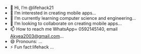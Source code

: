 - 👋 Hi, I’m @lifehack21
- 👀 I’m interested in creating mobile apps...
- 🌱 I’m currently learning  computer science and engineering...
- 💞️ I’m looking to collaborate on creating mobile apps...
- 📫 How to reach me WhatsApp= 0592145140, email Akyea2003@gmail.com...
- 😄 Pronouns: ...
- ⚡ Fun fact:lifehack  ...

<!---
lifehack21/lifehack21 is a ✨ special ✨ repository because its `README.md` (this file) appears on your GitHub profile.
You can click the Preview link to take a look at your changes.
--->

